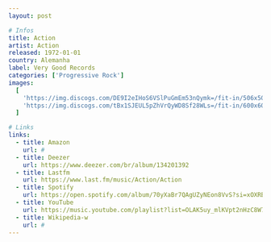 ```yaml
---
layout: post

# Infos
title: Action
artist: Action
released: 1972-01-01
country: Alemanha
label: Very Good Records
categories: ['Progressive Rock']
images:
  [
    'https://img.discogs.com/DE9I2eIHoS6VSlPuGmEm53nQymk=/fit-in/506x506/filters:strip_icc():format(jpeg):mode_rgb():quality(90)/discogs-images/R-1848647-1247606937.jpeg.jpg',
    'https://img.discogs.com/tBx1SJEUL5pZhVrQyWD8Sf28WLs=/fit-in/600x607/filters:strip_icc():format(jpeg):mode_rgb():quality(90)/discogs-images/R-1848647-1574102231-2975.jpeg.jpg',
  ]

# Links
links:
  - title: Amazon
    url: #
  - title: Deezer
    url: https://www.deezer.com/br/album/134201392
  - title: Lastfm
    url: https://www.last.fm/music/Action/Action
  - title: Spotify
    url: https://open.spotify.com/album/70yXaBr7QAgUZyNEon8VvS?si=xOXRB-vnS82VDgqsvC651Q
  - title: YouTube
    url: https://music.youtube.com/playlist?list=OLAK5uy_mlKVpt2nHzC8W7ZRTD4ucRIBTElfmgF-c
  - title: Wikipedia-w
    url: #
---
```

